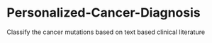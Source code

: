 # Personalized-Cancer-Diagnosis
Classify the cancer mutations based on text based clinical literature
